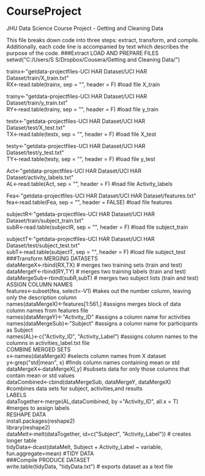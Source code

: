 CourseProject
=============
JHU Data Science Course Project - Getting and Cleaning Data

This file breaks down code into three steps: extract, transform, and compile. Additionally, each code line is accompanied by text which describes the purpose of the code.
###Extract
LOAD AND PREPARE FILES<br />
setwd("C:/Users/S S/Dropbox/Cousera/Getting and Cleaning Data/")<br />

trainx<-"getdata-projectfiles-UCI HAR Dataset/UCI HAR Dataset/train/X_train.txt"<br />
RX<-read.table(trainx, sep = "", header = F) #load file X_train<br />

trainy<-"getdata-projectfiles-UCI HAR Dataset/UCI HAR Dataset/train/y_train.txt"<br />
RY<-read.table(trainy, sep = "", header = F) #load file y_train<br />

testx<-"getdata-projectfiles-UCI HAR Dataset/UCI HAR Dataset/test/X_test.txt"<br />
TX<-read.table(testx, sep = "", header = F) #load file X_test<br />

testy<-"getdata-projectfiles-UCI HAR Dataset/UCI HAR Dataset/test/y_test.txt"<br />
TY<-read.table(testy, sep = "", header = F) #load file y_test<br />

Act<-"getdata-projectfiles-UCI HAR Dataset/UCI HAR Dataset/activity_labels.txt"<br />
AL<-read.table(Act, sep = "", header = F) #load file Activity_labels<br />

Fea<-"getdata-projectfiles-UCI HAR Dataset/UCI HAR Dataset/features.txt"<br />
fea<-read.table(Fea, sep = "", header = FALSE) #load file features<br />

subjectR<-"getdata-projectfiles-UCI HAR Dataset/UCI HAR Dataset/train/subject_train.txt"<br />
subR<-read.table(subjectR, sep = "", header = F) #load file subject_train<br />

subjectT<-"getdata-projectfiles-UCI HAR Dataset/UCI HAR Dataset/test/subject_test.txt"<br />
subT<-read.table(subjectT, sep = "", header = F) #load file subject_test<br />
###Transform
MERGING DATASETS<br />
dataMergeX<-rbind(RX,TX) 							# merges two training sets (train and test)<br />
dataMergeY<-rbind(RY,TY) 							# merges two training labels (train and test)<br />
dataMergeSub<-rbind(subR,subT) 							# merges two subject lists (train and test)<br />
ASSIGN COLUMN NAMES<br />
features<-subset(fea, select=-V1) 						#takes out the number column, leaving only the description column<br />
names(dataMergeX)<-features[1:561,] 						#assigns merges block of data column names from features file<br />
names(dataMergeY)<-"Activity_ID" 						#assigns a column name for activities<br />
names(dataMergeSub)<-"Subject" 							#assigns a column name for participants as Subject <br />
names(AL)<-c("Activity_ID", "Activity_Label") 					#assigns column names to the columns in activities_label.txt file<br />
COMBINE MERGED SETS<br />
x<-names(dataMergeX)								#selects column names from X dataset<br />
y<-grep("std|mean", x)								#finds column names containing mean or std<br />
dataMergeX<-dataMergeX[,y]							#subsets data for only those columns that contain mean or std values<br />
dataCombined<-cbind(dataMergeSub, dataMergeY, dataMergeX)			#combines data sets for subject, activities,and results<br />
LABELS<br />
dataTogether<-merge(AL,dataCombined, by ="Activity_ID", all.x = T) 		#merges to assign labels<br />
RESHAPE DATA<br />
install.packages(reshape2)<br />
library(reshape2)<br />
dataMelt<-melt(dataTogether, id=c("Subject", "Activity_Label"))			# creates longer table<br />
tidyData<-dcast(dataMelt, Subject + Activity_Label ~ variable, fun.aggregate=mean) #TIDY DATA<br />
###Compile
PRODUCE DATASET<br />
write.table(tidyData, "tidyData.txt")						# exports dataset as a text file<br />